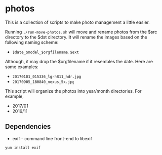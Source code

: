 # photos

This is a collection of scripts to make photo management a little easier. 

Running `./run-move-photos.sh` will move and rename photos from the $src directory to the $dst directory. It will rename the images based on the following naming scheme:

 * `$date_$model_$orgfilename.$ext`

Although, it may drop the $orgfilename if it resembles the date. Here are some examples:


 * `20170101_015336_lg-h811_hdr.jpg`
 * `20170905_180840_nexus_5x.jpg`

This script will organize the photos into year/month directories. For example, 

 * 2017/01
 * 2016/11

## Dependencies
 * exif - command line front-end to libexif

```
yum install exif
```
